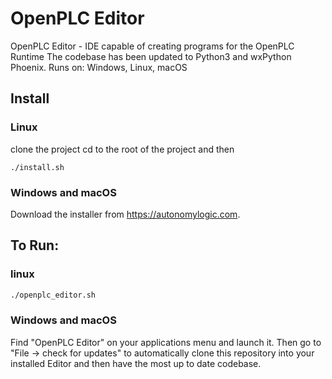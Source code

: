 # OpenPLC Editor
OpenPLC Editor - IDE capable of creating programs for the OpenPLC Runtime
The codebase has been updated to Python3 and wxPython Phoenix.
Runs on: Windows, Linux, macOS

## Install

### Linux

clone the project
cd to the root of the project and then

```
./install.sh
```

### Windows and macOS

Download the installer from https://autonomylogic.com.

## To Run:

### linux

```bash
./openplc_editor.sh
```

### Windows and macOS

Find "OpenPLC Editor" on your applications menu and launch it. Then go to "File -> check for updates" to automatically clone this repository into your installed Editor and then have the most up to date codebase.
